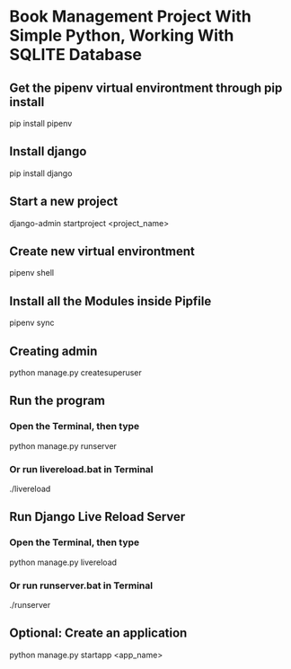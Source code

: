 # Book Management Project With Simple Python, Working With SQLITE Database

## Get the pipenv virtual environtment through pip install

pip install pipenv

## Install django

pip install django

## Start a new project

django-admin startproject <project_name>

## Create new virtual environtment

pipenv shell

## Install all the Modules inside Pipfile

pipenv sync

## Creating admin

python manage.py createsuperuser

## Run the program

### Open the Terminal, then type

python manage.py runserver

### Or run livereload.bat in Terminal

./livereload

## Run Django Live Reload Server

### Open the Terminal, then type

python manage.py livereload

### Or run runserver.bat in Terminal

./runserver

## Optional: Create an application

python manage.py startapp <app_name>
